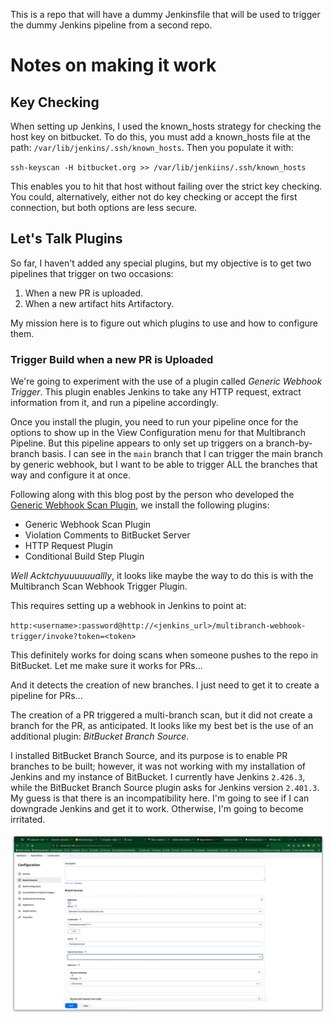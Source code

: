 This is a repo that will have a dummy Jenkinsfile that will be used to trigger the dummy Jenkins pipeline from a second repo.

# Notes on making it work

## Key Checking

When setting up Jenkins, I used the known_hosts strategy for checking the host key on bitbucket. To do this, you must add a known_hosts file at the
path: `/var/lib/jenkins/.ssh/known_hosts`. Then you populate it with:

`ssh-keyscan -H bitbucket.org >> /var/lib/jenkiins/.ssh/known_hosts`

This enables you to hit that host without failing over the strict key checking. You could, alternatively, either not do key
checking or accept the first connection, but both options are less secure.


## Let's Talk Plugins

So far, I haven't added any special plugins, but my objective is to get two pipelines that trigger on two occasions:

1. When a new PR is uploaded.
2. When a new artifact hits Artifactory. 

My mission here is to figure out which plugins to use and how to configure them.

### Trigger Build when a new PR is Uploaded

We're going to experiment with the use of a plugin called _Generic Webhook Trigger_. This plugin enables Jenkins to take
any HTTP request, extract information from it, and run a pipeline accordingly.

Once you install the plugin, you need to run your pipeline once for the options to show up in the View Configuration
menu for that Multibranch Pipeline. But this pipeline appears to only set up triggers on a branch-by-branch basis. I can
see in the `main` branch that I can trigger the main branch by generic webhook, but I want to be able to trigger ALL the
branches that way and configure it at once. 

Following along with this blog post by the person who developed the [Generic Webhook Scan Plugin](http://bjurr.se/continuous-integration-with-gitlab-and-jenkins/),
we install the following plugins:

- Generic Webhook Scan Plugin
- Violation Comments to BitBucket Server
- HTTP Request Plugin
- Conditional Build Step Plugin

_Well Acktchyuuuuuuallly_, it looks like maybe the way to do this is with the Multibranch Scan Webhook Trigger Plugin.

This requires setting up a webhook in Jenkins to point at:

`http:<username>:password@http://<jenkins_url>/multibranch-webhook-trigger/invoke?token=<token>`

This definitely works for doing scans when someone pushes to the repo in BitBucket. Let me make sure it works for PRs...

And it detects the creation of new branches. I just need to get it to create a pipeline for PRs...

The creation of a PR triggered a multi-branch scan, but it did not create a branch for the PR, as anticipated. It looks
like my best bet is the use of an additional plugin: _BitBucket Branch Source_.

I installed BitBucket Branch Source, and its purpose is to enable PR branches to be built; however, it was not working
with my installation of Jenkins and my instance of BitBucket. I currently have Jenkins `2.426.3`, while the BitBucket
Branch Source plugin asks for Jenkins version `2.401.3`. My guess is that there is an incompatibility here. I'm going
to see if I can downgrade Jenkins and get it to work. Otherwise, I'm going to become irritated. 

![repository-name-problem](images/repository-name-will-not-populate.png)